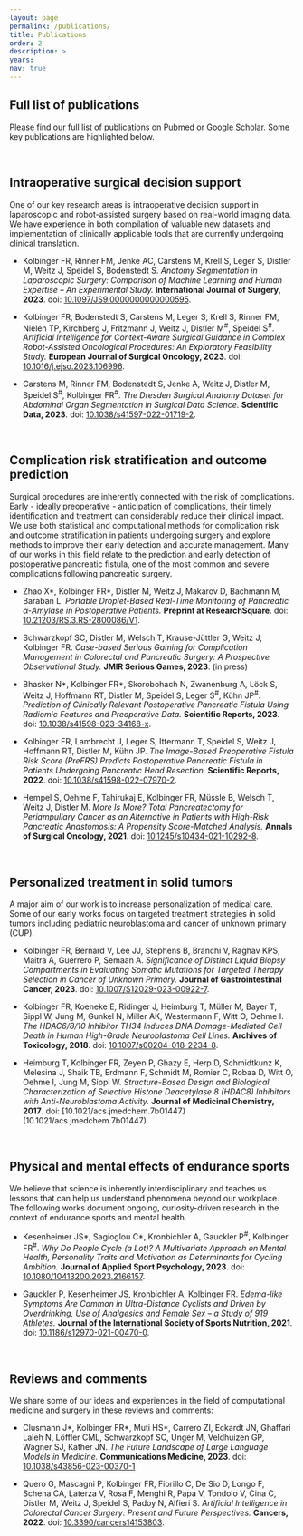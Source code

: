 ```yaml
---
layout: page
permalink: /publications/
title: Publications
order: 2
description: >
years: 
nav: true
---
```



## Full list of publications

Please find our full list of publications on [Pubmed](https://pubmed.ncbi.nlm.nih.gov/?term=kolbinger+fr) or [Google Scholar](https://scholar.google.com/citations?hl=en&user=bH4TiGUAAAAJ). Some key publications are highlighted below.

<br>

## Intraoperative surgical decision support

One of our key research areas is intraoperative decision support in laparoscopic and robot-assisted surgery based on real-world imaging data. We have experience in both compilation of valuable new datasets and implementation of clinically applicable tools that are currently undergoing clinical translation. 

- Kolbinger FR, Rinner FM, Jenke AC, Carstens M, Krell S, Leger S, Distler M, Weitz J, Speidel S, Bodenstedt S. *Anatomy Segmentation in Laparoscopic Surgery: Comparison of Machine Learning and Human Expertise – An Experimental Study.* **International Journal of Surgery, 2023**. doi: [10.1097/JS9.0000000000000595](10.1097/JS9.0000000000000595).

- Kolbinger FR, Bodenstedt S, Carstens M, Leger S, Krell S, Rinner FM, Nielen TP, Kirchberg J, Fritzmann J, Weitz J, Distler M<sup>#</sup>, Speidel S<sup>#</sup>. *Artificial Intelligence for Context-Aware Surgical Guidance in Complex Robot-Assisted Oncological Procedures: An Exploratory Feasibility Study.* **European Journal of Surgical Oncology, 2023**. doi: [10.1016/j.ejso.2023.106996](10.1016/j.ejso.2023.106996).

- Carstens M, Rinner FM, Bodenstedt S, Jenke A, Weitz J, Distler M, Speidel S<sup>#</sup>, Kolbinger FR<sup>#</sup>. *The Dresden Surgical Anatomy Dataset for Abdominal Organ Segmentation in Surgical Data Science.* **Scientific Data, 2023**. doi: [10.1038/s41597-022-01719-2](10.1038/s41597-022-01719-2).

<br>

## Complication risk stratification and outcome prediction

Surgical procedures are inherently connected with the risk of complications. Early - ideally preoperative - anticipation of complications, their timely identification and treatment can considerably reduce their clinical impact. We use both statistical and computational methods for complication risk and outcome stratification in patients undergoing surgery and explore methods to improve their early detection and accurate management. Many of our works in this field relate to the prediction and early detection of postoperative pancreatic fistula, one of the most common and severe complications following pancreatic surgery.

- Zhao X\*, Kolbinger FR\*, Distler M, Weitz J, Makarov D, Bachmann M, Baraban L. *Portable Droplet-Based Real-Time Monitoring of Pancreatic α-Amylase in Postoperative Patients.* **Preprint at ResearchSquare**. doi: [10.21203/RS.3.RS-2800086/V1](10.21203/RS.3.RS-2800086/V1).

- Schwarzkopf SC, Distler M, Welsch T, Krause-Jüttler G, Weitz J, Kolbinger FR. *Case-based Serious Gaming for Complication Management in Colorectal and Pancreatic Surgery: A Prospective Observational Study.* **JMIR Serious Games, 2023**. (in press)

- Bhasker N\*, Kolbinger FR\*, Skorobohach N, Zwanenburg A, Löck S, Weitz J, Hoffmann RT, Distler M, Speidel S, Leger S<sup>#</sup>, Kühn JP<sup>#</sup>. *Prediction of Clinically Relevant Postoperative Pancreatic Fistula Using Radiomic Features and Preoperative Data.* **Scientific Reports, 2023**. doi: [10.1038/s41598-023-34168-x](10.1038/s41598-023-34168-x).

- Kolbinger FR, Lambrecht J, Leger S, Ittermann T, Speidel S, Weitz J, Hoffmann RT, Distler M, Kühn JP. *The Image-Based Preoperative Fistula Risk Score (PreFRS) Predicts Postoperative Pancreatic Fistula in Patients Undergoing Pancreatic Head Resection.* **Scientific Reports, 2022**. doi: [10.1038/s41598-022-07970-2](10.1038/s41598-022-07970-2).

- Hempel S, Oehme F, Tahirukaj E, Kolbinger FR, Müssle B, Welsch T, Weitz J, Distler M. *More Is More? Total Pancreatectomy for Periampullary Cancer as an Alternative in Patients with High-Risk Pancreatic Anastomosis: A Propensity Score-Matched Analysis.* **Annals of Surgical Oncology, 2021**. doi: [10.1245/s10434-021-10292-8](10.1245/s10434-021-10292-8).

<br>

## Personalized treatment in solid tumors

A major aim of our work is to increase personalization of medical care. Some of our early works focus on targeted treatment strategies in solid tumors including pediatric neuroblastoma and cancer of unknown primary (CUP).  

- Kolbinger FR, Bernard V, Lee JJ, Stephens B, Branchi V, Raghav KPS, Maitra A, Guerrero P, Semaan A. *Significance of Distinct Liquid Biopsy Compartments in Evaluating Somatic Mutations for Targeted Therapy Selection in Cancer of Unknown Primary.* **Journal of Gastrointestinal Cancer, 2023**. doi: [10.1007/S12029-023-00922-7](10.1007/S12029-023-00922-7).

- Kolbinger FR, Koeneke E, Ridinger J, Heimburg T, Müller M, Bayer T, Sippl W, Jung M, Gunkel N, Miller AK, Westermann F, Witt O, Oehme I. *The HDAC6/8/10 Inhibitor TH34 Induces DNA Damage-Mediated Cell Death in Human High-Grade Neuroblastoma Cell Lines.* **Archives of Toxicology, 2018**. doi: [10.1007/s00204-018-2234-8](10.1007/s00204-018-2234-8).

- Heimburg T, Kolbinger FR, Zeyen P, Ghazy E, Herp D, Schmidtkunz K, Melesina J, Shaik TB, Erdmann F, Schmidt M, Romier C, Robaa D, Witt O, Oehme I, Jung M, Sippl W. *Structure-Based Design and Biological Characterization of Selective Histone Deacetylase 8 (HDAC8) Inhibitors with Anti-Neuroblastoma Activity.* **Journal of Medicinal Chemistry, 2017**. doi: [10.1021/acs.jmedchem.7b01447}(10.1021/acs.jmedchem.7b01447).

<br>

<!-- ## Methodological and regulatory aspects of technological innovation in surgery ## Methodological and regulatory research >> replace Personalized treatment in solid tumors when papers are out

META Guidelines
Metrics revolutions
Regulatory Paper Wober

## Decentralized Artificial Intelligence in healthcare

Saldanha OL, Muti HS, Grabsch HI, Langer R, Dislich B, Kohlruss M, Keller G, van Treeck M, Hewitt KJ, Kolbinger FR, Veldhuizen GP, Boor P, Foersch S, Truhn D, Kather JN. “Direct Prediction of Genetic Aberrations from Pathology Images in Gastric Cancer with Swarm Learning.” Gastric Cancer, vol. 26, no. 2, Mar. 2023, pp. 264–74, doi: 10.1007/S10120-022-01347-0.

 -->


## Physical and mental effects of endurance sports

We believe that science is inherently interdisciplinary and teaches us lessons that can help us understand phenomena beyond our workplace. The following works document ongoing, curiosity-driven research in the context of endurance sports and mental health. 

- Kesenheimer JS\*, Sagioglou C\*, Kronbichler A, Gauckler P<sup>#</sup>, Kolbinger FR<sup>#</sup>. *Why Do People Cycle (a Lot)? A Multivariate Approach on Mental Health, Personality Traits and Motivation as Determinants for Cycling Ambition.* **Journal of Applied Sport Psychology, 2023**. doi: [10.1080/10413200.2023.2166157](10.1080/10413200.2023.2166157). 

- Gauckler P, Kesenheimer JS, Kronbichler A, Kolbinger FR. *Edema-like Symptoms Are Common in Ultra-Distance Cyclists and Driven by Overdrinking, Use of Analgesics and Female Sex – a Study of 919 Athletes.* **Journal of the International Society of Sports Nutrition, 2021**. doi: [10.1186/s12970-021-00470-0](10.1186/s12970-021-00470-0).

<br>

## Reviews and comments

We share some of our ideas and experiences in the field of computational medicine and surgery in these reviews and comments: 

- Clusmann J\*, Kolbinger FR\*, Muti HS\*, Carrero ZI, Eckardt JN, Ghaffari Laleh N, Löffler CML, Schwarzkopf SC, Unger M, Veldhuizen GP, Wagner SJ, Kather JN. *The Future Landscape of Large Language Models in Medicine.* **Communications Medicine, 2023**. doi: [10.1038/s43856-023-00370-1](10.1038/s43856-023-00370-1)

- Quero G, Mascagni P, Kolbinger FR, Fiorillo C, De Sio D, Longo F, Schena CA, Laterza V, Rosa F, Menghi R, Papa V, Tondolo V, Cina C, Distler M, Weitz J, Speidel S, Padoy N, Alfieri S. *Artificial Intelligence in Colorectal Cancer Surgery: Present and Future Perspectives.* **Cancers, 2022**. doi: [10.3390/cancers14153803](10.3390/cancers14153803). 

<br>